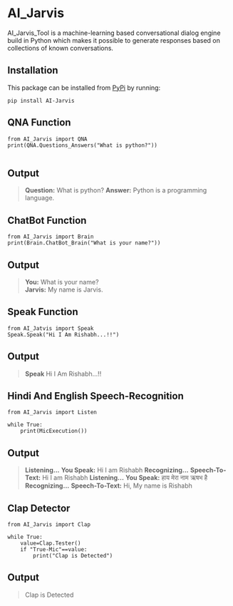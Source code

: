 # AI_Jarvis

AI_Jarvis_Tool is a machine-learning based conversational dialog engine build in
Python which makes it possible to generate responses based on collections of
known conversations.

## Installation

This package can be installed from [PyPi](https://pypi.org/project/AI-Jarvis/) by running:

```
pip install AI-Jarvis
```

## QNA Function
```
from AI_Jarvis import QNA
print(QNA.Questions_Answers("What is python?"))


```

## Output
> **Question:** What is python? 
> **Answer:**  Python is a programming language.  

## ChatBot Function
```
from AI_Jarvis import Brain
print(Brain.ChatBot_Brain("What is your name?"))
```

## Output
> **You:** What is your name?   
> **Jarvis:** My name is Jarvis. 

## Speak Function
```
from AI_Jatvis import Speak
Speak.Speak("Hi I Am Rishabh...!!")
```

## Output
> **Speak** Hi I Am Rishabh...!!

## Hindi And English Speech-Recognition
```
from AI_Jarvis import Listen

while True:
    print(MicExecution())
```

## Output
> **Listening...**
> **You Speak:** Hi I am Rishabh
> **Recognizing...**
> **Speech-To-Text:** Hi I am Rishabh
> **Listening...**
> **You Speak:** हाय मेरा नाम ऋषभ है
> **Recognizing...**
> **Speech-To-Text:** Hi, My name is Rishabh

## Clap Detector
```
from AI_Jarvis import Clap

while True:
    value=Clap.Tester()
    if "True-Mic"==value:
        print("Clap is Detected")

```
## Output
> Clap is Detected



